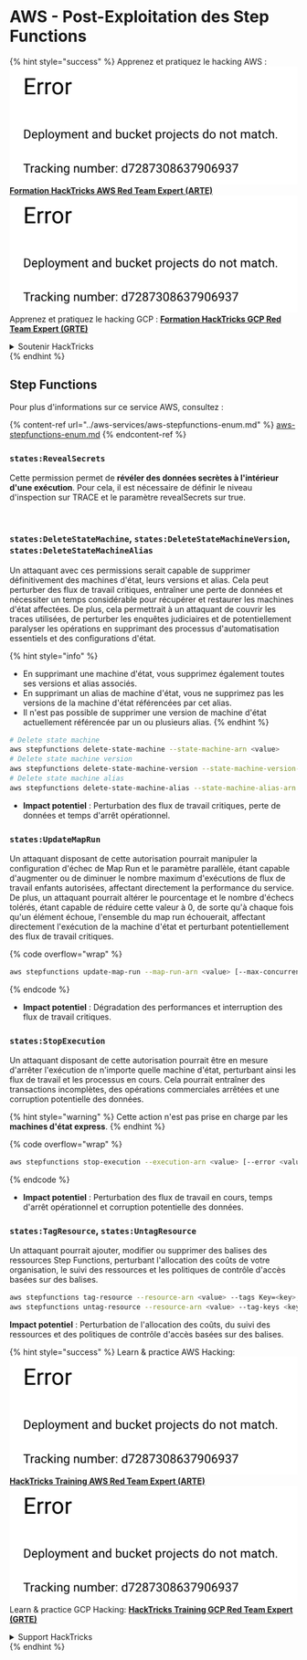 # AWS - Post-Exploitation des Step Functions

{% hint style="success" %}
Apprenez et pratiquez le hacking AWS :<img src="../../../.gitbook/assets/image (1) (1).png" alt="" data-size="line">[**Formation HackTricks AWS Red Team Expert (ARTE)**](https://training.hacktricks.xyz/courses/arte)<img src="../../../.gitbook/assets/image (1) (1).png" alt="" data-size="line">\
Apprenez et pratiquez le hacking GCP : <img src="../../../.gitbook/assets/image (2).png" alt="" data-size="line">[**Formation HackTricks GCP Red Team Expert (GRTE)**<img src="../../../.gitbook/assets/image (2).png" alt="" data-size="line">](https://training.hacktricks.xyz/courses/grte)

<details>

<summary>Soutenir HackTricks</summary>

* Consultez les [**plans d'abonnement**](https://github.com/sponsors/carlospolop) !
* **Rejoignez le** 💬 [**groupe Discord**](https://discord.gg/hRep4RUj7f) ou le [**groupe telegram**](https://t.me/peass) ou **suivez** nous sur **Twitter** 🐦 [**@hacktricks\_live**](https://twitter.com/hacktricks\_live)**.**
* **Partagez des astuces de hacking en soumettant des PR aux** [**HackTricks**](https://github.com/carlospolop/hacktricks) et [**HackTricks Cloud**](https://github.com/carlospolop/hacktricks-cloud) dépôts github.

</details>
{% endhint %}

## Step Functions

Pour plus d'informations sur ce service AWS, consultez :

{% content-ref url="../aws-services/aws-stepfunctions-enum.md" %}
[aws-stepfunctions-enum.md](../aws-services/aws-stepfunctions-enum.md)
{% endcontent-ref %}

### `states:RevealSecrets`

Cette permission permet de **révéler des données secrètes à l'intérieur d'une exécution**. Pour cela, il est nécessaire de définir le niveau d'inspection sur TRACE et le paramètre revealSecrets sur true.

<figure><img src="../../../.gitbook/assets/image (348).png" alt=""><figcaption></figcaption></figure>

### `states:DeleteStateMachine`, `states:DeleteStateMachineVersion`, `states:DeleteStateMachineAlias`

Un attaquant avec ces permissions serait capable de supprimer définitivement des machines d'état, leurs versions et alias. Cela peut perturber des flux de travail critiques, entraîner une perte de données et nécessiter un temps considérable pour récupérer et restaurer les machines d'état affectées. De plus, cela permettrait à un attaquant de couvrir les traces utilisées, de perturber les enquêtes judiciaires et de potentiellement paralyser les opérations en supprimant des processus d'automatisation essentiels et des configurations d'état.

{% hint style="info" %}
* En supprimant une machine d'état, vous supprimez également toutes ses versions et alias associés.
* En supprimant un alias de machine d'état, vous ne supprimez pas les versions de la machine d'état référencées par cet alias.
* Il n'est pas possible de supprimer une version de machine d'état actuellement référencée par un ou plusieurs alias.
{% endhint %}
```bash
# Delete state machine
aws stepfunctions delete-state-machine --state-machine-arn <value>
# Delete state machine version
aws stepfunctions delete-state-machine-version --state-machine-version-arn <value>
# Delete state machine alias
aws stepfunctions delete-state-machine-alias --state-machine-alias-arn <value>
```
* **Impact potentiel** : Perturbation des flux de travail critiques, perte de données et temps d'arrêt opérationnel.

### `states:UpdateMapRun`

Un attaquant disposant de cette autorisation pourrait manipuler la configuration d'échec de Map Run et le paramètre parallèle, étant capable d'augmenter ou de diminuer le nombre maximum d'exécutions de flux de travail enfants autorisées, affectant directement la performance du service. De plus, un attaquant pourrait altérer le pourcentage et le nombre d'échecs tolérés, étant capable de réduire cette valeur à 0, de sorte qu'à chaque fois qu'un élément échoue, l'ensemble du map run échouerait, affectant directement l'exécution de la machine d'état et perturbant potentiellement des flux de travail critiques.

{% code overflow="wrap" %}
```bash
aws stepfunctions update-map-run --map-run-arn <value> [--max-concurrency <value>] [--tolerated-failure-percentage <value>] [--tolerated-failure-count <value>]
```
{% endcode %}

* **Impact potentiel** : Dégradation des performances et interruption des flux de travail critiques.

### `states:StopExecution`

Un attaquant disposant de cette autorisation pourrait être en mesure d'arrêter l'exécution de n'importe quelle machine d'état, perturbant ainsi les flux de travail et les processus en cours. Cela pourrait entraîner des transactions incomplètes, des opérations commerciales arrêtées et une corruption potentielle des données.

{% hint style="warning" %}
Cette action n'est pas prise en charge par les **machines d'état express**.
{% endhint %}

{% code overflow="wrap" %}
```bash
aws stepfunctions stop-execution --execution-arn <value> [--error <value>] [--cause <value>]
```
{% endcode %}

* **Impact potentiel** : Perturbation des flux de travail en cours, temps d'arrêt opérationnel et corruption potentielle des données.

### `states:TagResource`, `states:UntagResource`

Un attaquant pourrait ajouter, modifier ou supprimer des balises des ressources Step Functions, perturbant l'allocation des coûts de votre organisation, le suivi des ressources et les politiques de contrôle d'accès basées sur des balises.
```bash
aws stepfunctions tag-resource --resource-arn <value> --tags Key=<key>,Value=<value>
aws stepfunctions untag-resource --resource-arn <value> --tag-keys <key>
```
**Impact potentiel** : Perturbation de l'allocation des coûts, du suivi des ressources et des politiques de contrôle d'accès basées sur des balises.

{% hint style="success" %}
Learn & practice AWS Hacking:<img src="../../../.gitbook/assets/image (1) (1).png" alt="" data-size="line">[**HackTricks Training AWS Red Team Expert (ARTE)**](https://training.hacktricks.xyz/courses/arte)<img src="../../../.gitbook/assets/image (1) (1).png" alt="" data-size="line">\
Learn & practice GCP Hacking: <img src="../../../.gitbook/assets/image (2).png" alt="" data-size="line">[**HackTricks Training GCP Red Team Expert (GRTE)**<img src="../../../.gitbook/assets/image (2).png" alt="" data-size="line">](https://training.hacktricks.xyz/courses/grte)

<details>

<summary>Support HackTricks</summary>

* Check the [**subscription plans**](https://github.com/sponsors/carlospolop)!
* **Join the** 💬 [**Discord group**](https://discord.gg/hRep4RUj7f) or the [**telegram group**](https://t.me/peass) or **follow** us on **Twitter** 🐦 [**@hacktricks\_live**](https://twitter.com/hacktricks\_live)**.**
* **Share hacking tricks by submitting PRs to the** [**HackTricks**](https://github.com/carlospolop/hacktricks) and [**HackTricks Cloud**](https://github.com/carlospolop/hacktricks-cloud) github repos.

</details>
{% endhint %}
